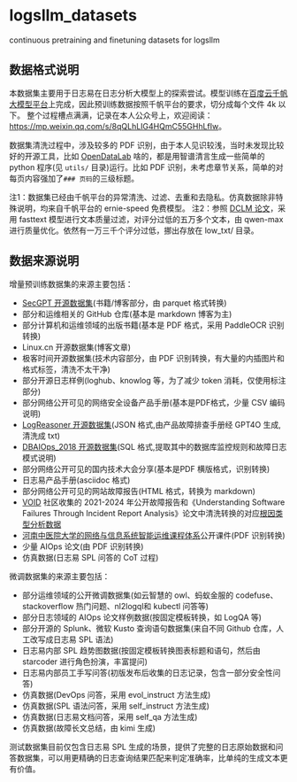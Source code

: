 # logsllm_datasets
continuous pretraining and finetuning datasets for logsllm 

## 数据格式说明

本数据集主要用于日志易在日志分析大模型上的探索尝试。模型训练在[百度云千帆大模型平台](https://console.bce.baidu.com/qianfan/data/insightAction/sft/insight/clean/list)上完成，因此预训练数据按照千帆平台的要求，切分成每个文件 4k 以下。
整个过程槽点满满，记录在本人公众号上，欢迎阅读：<https://mp.weixin.qq.com/s/8qQLhLIG4HQmC55GHhLfIw>。

数据集清洗过程中，涉及较多的 PDF 识别，由于本人见识较浅，当时未发现比较好的开源工具，比如 [OpenDataLab](https://github.com/opendatalab/PDF-Extract-Kit/blob/main/README_zh-CN.md) 啥的，都是用智谱清言生成一些简单的 python 程序(见 `utils/` 目录)运行。比如 PDF 识别，未考虑章节关系，简单的对每页内容强加了`### 页码`的三级标题。

注1：数据集已经由千帆平台的异常清洗、过滤、去重和去隐私。仿真数据除非特殊说明，均来自千帆平台的 ernie-speed 免费模型。
注2：参照 [DCLM 论文](https://github.com/mlfoundations/dclm/tree/main/baselines#fasttext-filtering)，采用 fasttext 模型进行文本质量过滤，对评分过低的五万多个文本，由 qwen-max 进行质量优化。依然有一万三千个评分过低，挪出存放在 low_txt/ 目录。

## 数据来源说明

增量预训练数据集的来源主要包括：

* [SecGPT 开源数据集](https://github.com/Clouditera/SecGPT)(书籍/博客部分，由 parquet 格式转换)
* 部分和运维相关的 GitHub 仓库(基本是 markdown 博客为主)
* 部分计算机和运维领域的出版书籍(基本是 PDF 格式，采用 PaddleOCR 识别转换)
* Linux.cn 开源数据集(博客文章)
* 极客时间开源数据集(技术内容部分，由 PDF 识别转换，有大量的内插图片和格式标签，清洗不太干净)
* 部分开源日志样例(loghub、knowlog 等，为了减少 token 消耗，仅使用标注部分)
* 部分网络公开可见的网络安全设备产品手册(基本是PDF格式，少量 CSV 编码说明)
 * [LogReasoner 开源数据集](https://github.com/LeaperOvO/LogReasoner)(JSON 格式,由产品故障排查手册经 GPT4O 生成,清洗成 txt)
* [DBAIOps_2018 开源数据集](https://github.com/weAIDB/DBAIOps)(SQL 格式,提取其中的数据库监控规则和故障日志模式说明)
* 部分网络公开可见的国内技术大会分享(基本是PDF 横版格式，识别转换)
* 日志易产品手册(asciidoc 格式)
* 部分网络公开可见的网站故障报告(HTML 格式，转换为 markdown)
* [VOID](https://www.thevoid.community/) 社区收集的 2021-2024 年公开故障报告和《Understanding Software Failures Through Incident Report Analysis》论文中清洗转换的对应[根因类型分析数据](https://zenodo.org/records/15712312)
* [河南中医院大学的网络与信息系统智能运维课程体系](https://internet.hactcm.edu.cn/)公开课件(PDF 识别转换)
* 少量 AIOps 论文(由 PDF 识别转换)
* 仿真数据(日志易 SPL 问答的 CoT 过程)

微调数据集的来源主要包括：

* 部分运维领域的公开微调数据集(如云智慧的 owl、蚂蚁金服的 codefuse、stackoverflow 热门问题、nl2logql和 kubectl 问答等)
* 部分日志领域的 AIOps 论文样例数据(按固定模板转换，如 LogQA 等)
* 部分开源的 Splunk、微软 Kusto 查询语句数据集(来自不同 Github 仓库，人工改写成日志易 SPL 语法)
* 日志易内部 SPL 趋势图数据(按固定模板转换图表标题和语句，然后由 starcoder 进行角色扮演，丰富提问)
* 日志易内部员工手写问答(初版发布后收集的日志记录，包含一部分安全性问答)
* 仿真数据(DevOps 问答，采用 evol_instruct 方法生成)
* 仿真数据(SPL 语法问答，采用 self_instruct 方法生成)
* 仿真数据(日志易文档问答，采用 self_qa 方法生成)
* 仿真数据(故障长文总结，由 kimi 生成)

测试数据集目前仅包含日志易 SPL 生成的场景，提供了完整的日志原始数据和问答数据集，可以用更精确的日志查询结果匹配来判定准确率，比单纯的生成文本更有价值。

